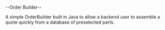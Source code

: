 --Order Builder--

A simple OrderBuilder built in Java to allow a backend user to assemble a quote quickly from a database of preselected parts. 
